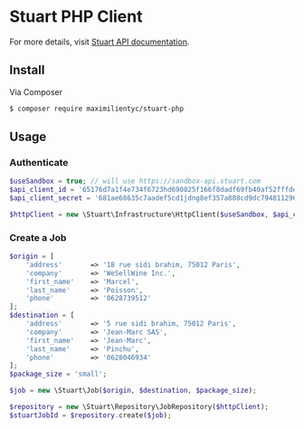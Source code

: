 # Stuart PHP Client
For more details, visit [Stuart API documentation](https://docs.stuart.com).

## Install
Via Composer

``` bash
$ composer require maximilientyc/stuart-php
```

## Usage
### Authenticate

```php
$useSandbox = true; // will use https://sandbox-api.stuart.com
$api_client_id = '65176d7a1f4e734f6723hd690825f166f8dadf69fb40af52fffdeac4593e4bc'; // can be found here: https://admin-sandbox.stuart.com/client/api
$api_client_secret = '681ae68635c7aadef5cd1jdng8ef357a808cd9dc794811296446f19268d48fcd'; // can be found here: https://admin-sandbox.stuart.com/client/api

$httpClient = new \Stuart\Infrastructure\HttpClient($useSandbox, $api_client_id, $api_client_secret);
```

### Create a Job

```php
$origin = [
    'address'       => '18 rue sidi brahim, 75012 Paris',
    'company'       => 'WeSellWine Inc.',
    'first_name'    => 'Marcel',
    'last_name'     => 'Poisson',
    'phone'         => '0628739512'
];
$destination = [
    'address'       => '5 rue sidi brahim, 75012 Paris',
    'company'       => 'Jean-Marc SAS',
    'first_name'    => 'Jean-Marc',
    'last_name'     => 'Pinchu',
    'phone'         => '0628046934'
];
$package_size = 'small';

$job = new \Stuart\Job($origin, $destination, $package_size);

$repository = new \Stuart\Repository\JobRepository($httpClient);
$stuartJobId = $repository.create($job);
```
